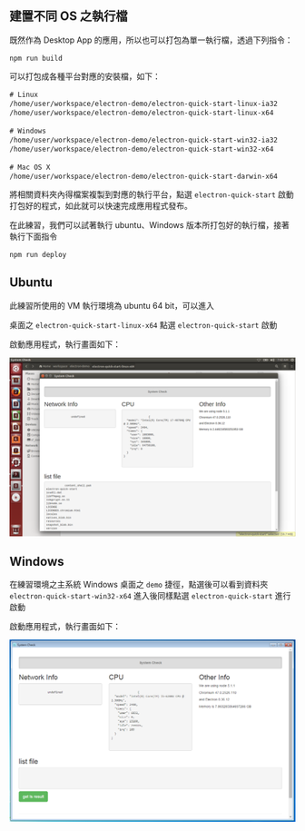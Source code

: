 ## 建置不同 OS 之執行檔

既然作為 Desktop App 的應用，所以也可以打包為單一執行檔，透過下列指令：

```
npm run build
```

可以打包成各種平台對應的安裝檔，如下：

```
# Linux
/home/user/workspace/electron-demo/electron-quick-start-linux-ia32
/home/user/workspace/electron-demo/electron-quick-start-linux-x64

# Windows
/home/user/workspace/electron-demo/electron-quick-start-win32-ia32
/home/user/workspace/electron-demo/electron-quick-start-win32-x64

# Mac OS X
/home/user/workspace/electron-demo/electron-quick-start-darwin-x64

```

將相關資料夾內得檔案複製到對應的執行平台，點選 `electron-quick-start` 啟動打包好的程式，如此就可以快速完成應用程式發布。

在此練習，我們可以試著執行 ubuntu、Windows 版本所打包好的執行檔，接著執行下面指令

```
npm run deploy
```

## Ubuntu

此練習所使用的 VM 執行環境為 ubuntu 64 bit，可以進入

桌面之 `electron-quick-start-linux-x64` 點選 `electron-quick-start` 啟動

啟動應用程式，執行畫面如下：

![](assets/README-39473.png)

## Windows

在練習環境之主系統 Windows 桌面之 `demo` 捷徑，點選後可以看到資料夾 `electron-quick-start-win32-x64` 進入後同樣點選 `electron-quick-start` 進行啟動

啟動應用程式，執行畫面如下：

![](assets/windows.png)
